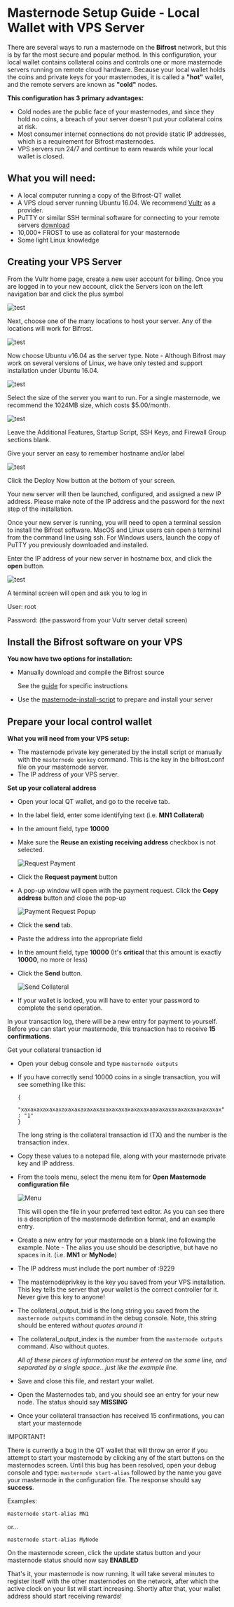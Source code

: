 # Masternode Setup Guide - Local Wallet with VPS Server

There are several ways to run a masternode on the **Bifrost** network, but this is by far the most 
secure and popular method.  In this configuration, your local wallet contains collateral coins and controls
one or more masternode servers running on remote cloud hardware.  Because your local wallet holds the coins
and private keys for your masternodes, it is called a **"hot"** wallet, and the remote servers are known as
**"cold"** nodes.

**This configuration has 3 primary advantages:**
- Cold nodes are the public face of your masternodes, and since they hold no coins, a breach of your server doesn't put your collateral coins at risk.
- Most consumer internet connections do not provide static IP addresses, which is a requirement for Bifrost masternodes.
- VPS servers run 24/7 and continue to earn rewards while your local wallet is closed.


## What you will need:
- A local computer running a copy of the Bifrost-QT wallet
- A VPS cloud server running Ubuntu 16.04.  We recommend [Vultr](https://www.vultr.com/) as a provider.
- PuTTY or similar SSH terminal software for connecting to your remote servers [download](https://www.chiark.greenend.org.uk/~sgtatham/putty/latest.html)
- 10,000+ FROST to use as collateral for your masternode
- Some light Linux knowledge

## Creating your VPS Server
From the Vultr home page, create a new user account for billing.
Once you are logged in to your new account, click the Servers icon on the left navigation bar and click the plus symbol

![test](./image_1.png)

Next, choose one of the many locations to host your server.  Any of the locations will work for Bifrost.

![test](image_2.png)

Now choose Ubuntu v16.04 as the server type.  Note - Although Bifrost may work on several versions of Linux, we have only tested and support installation under Ubuntu 16.04.

![test](image_3.png)

Select the size of the server you want to run.  For a single masternode, we recommend the 1024MB size, which costs $5.00/month.

![test](image_4.png)

Leave the Additional Features, Startup Script, SSH Keys, and Firewall Group sections blank.

Give your server an easy to remember hostname and/or label

![test](image_5.png)

Click the Deploy Now button at the bottom of your screen.

Your new server will then be launched, configured, and assigned a new IP address.  Please make note of the IP address and the password for the next step of the installation.


Once your new server is running, you will need to open a terminal session to install the Bifrost software.  MacOS and Linux users can open a terminal from the command line using ssh.  For Windows users, launch the copy of PuTTY you previously downloaded and installed.

Enter the IP address of your new server in hostname box, and click the **open** button.

![test](image_6.png)

A terminal screen will open and ask you to log in

User: root

Password: (the password from your Vultr server detail screen)

## Install the Bifrost software on your VPS

**You now have two options for installation:**
- Manually download and compile the Bifrost source

  See the [guide](https://github.com/bifrost-actual/bifrost-resources/blob/master/linux-masternode-setup.md) for specific instructions
- Use the [masternode-install-script](https://github.com/bifrost-actual/bifrost-resources/blob/master/README.md) to prepare and install your server

## Prepare your local control wallet

**What you will need from your VPS setup:**
- The masternode private key generated by the install script or manually with the `masternode genkey` command.  This is the key in the bifrost.conf file on your masternode server.
- The IP address of your VPS server.

**Set up your collateral address**

- Open your local QT wallet, and go to the receive tab.
- In the label field, enter some identifying text (i.e. **MN1 Collateral**)
- In the amount field, type **10000**
- Make sure the **Reuse an existing receiving address** checkbox is not selected.

  ![Request Payment](wallet_1.png)
  
- Click the **Request payment** button
- A pop-up window will open with the payment request.  Click the **Copy address** button and close the pop-up

  ![Payment Request Popup](wallet_2.png)
  
- Click the **send** tab.
- Paste the address into the appropriate field
- In the amount field, type **10000** (It's **critical** that this amount is exactly **10000**, no more or less)
- Click the **Send** button.

  ![Send Collateral](wallet_3.png)
- If your wallet is locked, you will have to enter your password to complete the send operation.

In your transaction log, there will be a new entry for payment to yourself.  Before you can start your masternode, this transaction has to receive **15 confirmations**.

Get your collateral transaction id
- Open your debug console and type `masternode outputs`
- If you have correctly send 10000 coins in a single transaction, you will see something like this:

  ```
  {
     "xaxaxaxaxaxaxaxaxaxaxaxaxaxaxaxaxaxaxaxaxaaxaxaxaxaxaxaxaxaxaxax" : "1"
  }
  ```
  The long string is the collateral transaction id (TX) and the number is the transaction index.
- Copy these values to a notepad file, along with your masternode private key and IP address.
- From the tools menu, select the menu item for **Open Masternode configuration file**

  ![Menu](wallet_4.png)
  
  This will open the file in your preferred text editor.  As you can see there is a description of the masternode definition format, and an example entry.
- Create a new entry for your masternode on a blank line following the example.  Note - The alias you use should be descriptive, but have no spaces in it. (i.e. **MN1** or **MyNode**)
- The IP address must include the port number of :9229
- The masternodeprivkey is the key you saved from your VPS installation.  This key tells the server that your wallet is the correct controller for it.  Never give this key to anyone!
- The collateral_output_txid is the long string you saved from the `masternode outputs` command in the debug console.  Note, this string should be entered *without quotes around it*
- The collateral_output_index is the number from the `masternode outputs` command.  Also without quotes.

  *All of these pieces of information must be entered on the same line, and separated by a single space...just like the example line.*
- Save and close this file, and restart your wallet.
- Open the Masternodes tab, and you should see an entry for your new node.  The status should say **MISSING**
- Once your collateral transaction has received 15 confirmations, you can start your masternode

IMPORTANT!

There is currently a bug in the QT wallet that will throw an error if you attempt to start your masternode by clicking any of the start buttons on the masternodes screen.  Until this bug has been resolved, open your debug console and type: `masternode start-alias` followed by the name you gave your masternode in the configuration file.  The response should say **success**.

Examples:
```
masternode start-alias MN1
```
or...
```
masternode start-alias MyNode
```
On the masternode screen, click the update status button and your masternode status should now say **ENABLED**

That's it, your masternode is now running.  It will take several minutes to register itself with the other masternodes on the network, after which the active clock on your list will start increasing.  Shortly after that, your wallet address should start receiving rewards!



